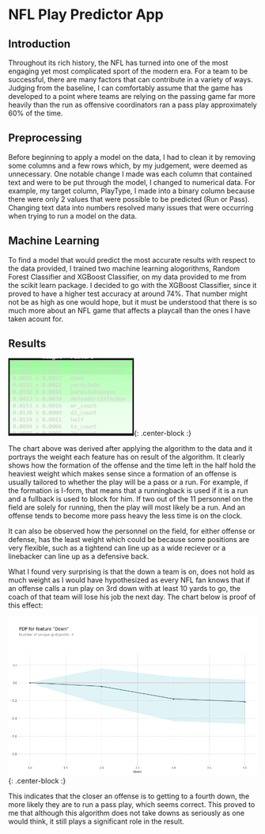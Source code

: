 # NFL Play Predictor App

## Introduction
Throughout its rich history, the NFL has turned into one of the most engaging yet most complicated sport of the modern era. For a team to be successful, there are many factors that can contribute in a variety of ways. Judging from the baseline, I can comfortably assume that the game has developed to a point where teams are relying on the passing game far more heavily than the run as offensive coordinators ran a pass play approximately 60% of the time.

## Preprocessing
Before beginning to apply a model on the data, I had to clean it by removing some columns and a few rows which, by my judgement, were deemed as unnecessary. One notable change I made was each column that contained text and were to be put through the model, I changed to numerical data. For example, my target column, PlayType, I made into a binary column because there were only 2 values that were possible to be predicted (Run or Pass). Changing text data into numbers resolved many issues that were occurring when trying to run a model on the data.

## Machine Learning
To find a model that would predict the most accurate results with respect to the data provided, I trained two machine learning alogorithms, Random Forest Classifier and XGBoost Classifier, on my data provided to me from the scikit learn package. I decided to go with the XGBoost Classifier, since it proved to have a higher test accuracy at around 74%. That number might not be as high as one would hope, but it must be understood that there is so much more about an NFL game that affects a playcall than the ones I have taken acount for.

## Results
![Chart](assets/weight.PNG){: .center-block :}

The chart above was derived after applying the algorithm to the data and it portrays the weight each feature has on result of the algorithm. It clearly shows how the formation of the offense and the time left in the half hold the heaviest weight which makes sense since a formation of an offense is usually tailored to whether the play will be a pass or a run. For example, if the formation is I-form, that means that a runningback is used if it is a run and a fullback is used to block for him. If two out of the 11 personnel on the field are solely for running, then the play will most likely be a run. And an offense tends to become more pass heavy the less time is on the clock.

It can also be observed how the personnel on the field, for either offense or defense, has the least weight which could be because some positions are very flexible, such as a tightend can line up as a wide reciever or a linebacker can line up as a defensive back.

What I found very surprising is that the down a team is on, does not hold as much weight as I would have hypothesized as every NFL fan knows that if an offense calls a run play on 3rd down with at least 10 yards to go, the coach of that team will lose his job the next day. The chart below is proof of this effect: 

![Chart](assets/pdp.png){: .center-block :}

This indicates that the closer an offense is to getting to a fourth down, the more likely they are to run a pass play, which seems correct. This proved to me that although this algorithm does not take downs as seriously as one would think, it still plays a significant role in the result.
